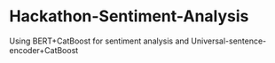 # Hackathon-Sentiment-Analysis
Using BERT+CatBoost for sentiment analysis and Universal-sentence-encoder+CatBoost
